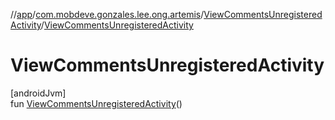 //[app](../../../index.md)/[com.mobdeve.gonzales.lee.ong.artemis](../index.md)/[ViewCommentsUnregisteredActivity](index.md)/[ViewCommentsUnregisteredActivity](-view-comments-unregistered-activity.md)

# ViewCommentsUnregisteredActivity

[androidJvm]\
fun [ViewCommentsUnregisteredActivity](-view-comments-unregistered-activity.md)()
